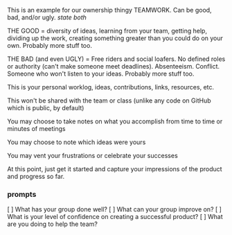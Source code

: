 This is an example for our ownership thingy
TEAMWORK. Can be good, bad, and/or ugly. *state both*

THE GOOD = diversity of ideas, learning from your team, getting help, dividing up the work, creating something greater than you could do on your own. Probably more stuff too. 

THE BAD (and even UGLY) = Free riders and social loafers. No defined roles or authority (can't make someone meet deadlines). Absenteeism. Conflict. Someone who won't listen to your ideas. Probably more stuff too. 

This is your personal worklog, ideas, contributions, links, resources, etc. 

This won't be shared with the team or class (unlike any code on GitHub which is public, by default) 

You may choose to take notes on what you accomplish from time to time or minutes of meetings

You may choose to note which ideas were yours 

You may vent your frustrations or celebrate your successes

At this point, just get it started and capture your impressions of the product and progress so far. 

<h3> prompts </h3>
[ ] What has your group done well?
[ ] What can your group improve on? 
[ ] What is your level of confidence on creating a successful product? 
[ ] What are you doing to help the team? 
